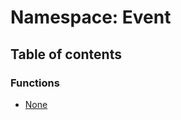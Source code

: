 # Namespace: Event

## Table of contents

### Functions

* [None](/en/auto-docs/free-layout-editor/functions/Event.None.md)
